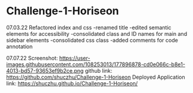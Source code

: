 # Challenge-1-Horiseon
07.03.22
Refactored index and css
    -renamed title
    -edited semantic elements for accessibility
    -consolidated class and ID names for main and sidebar elements
    -consolidated css class
    -added comments for code annotation
   
07.07.22
Screenshot: https://user-images.githubusercontent.com/108253013/177896878-cd0e066c-b8e1-4013-bd57-93653ef9b2ce.png
github link: https://github.com/shuczhu/Challenge-1-Horiseon
Deployed Application link: https://shuczhu.github.io/Challenge-1-Horiseon/

